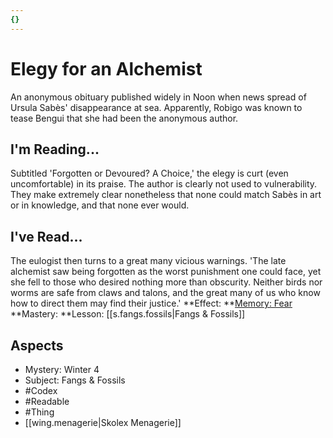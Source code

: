 ```yaml
---
{}
---
```

# Elegy for an Alchemist
An anonymous obituary published widely in Noon when news spread of Ursula Sabès' disappearance at sea. Apparently, Robigo was known to tease Bengui that she had been the anonymous author. 
## I'm Reading...
Subtitled 'Forgotten or Devoured? A Choice,' the elegy is curt (even uncomfortable) in its praise. The author is clearly not used to vulnerability. They make extremely clear nonetheless that none could match Sabès in art or in knowledge, and that none ever would. 
## I've Read...
The eulogist then turns to a great many vicious warnings. 'The late alchemist saw being forgotten as the worst punishment one could face, yet she fell to those who desired nothing more than obscurity. Neither birds nor worms are safe from claws and talons, and the great many of us who know how to direct them may find their justice.'
**Effect: **[Memory: Fear](https://uadaf.theevilroot.xyz/rowenarium/element/mem.fear)
**Mastery: **Lesson: [[s.fangs.fossils|Fangs & Fossils]]
## Aspects
- Mystery: Winter 4
- Subject: Fangs & Fossils
- #Codex
- #Readable
- #Thing
- [[wing.menagerie|Skolex Menagerie]]